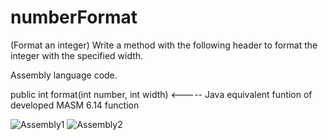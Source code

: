 # numberFormat

(Format an integer) Write a method with the following header to format the integer
with the specified width.

Assembly language code.

public int format(int number, int width)   <----- Java equivalent funtion of developed MASM 6.14 function



![Assembly1](https://user-images.githubusercontent.com/95970158/194059515-42694b9d-cc0a-4946-9798-27fcf24bc11c.PNG)
![Assembly2](https://user-images.githubusercontent.com/95970158/194059568-b40b15ed-28b0-4ee0-a3e2-60f96e43f5e5.PNG)
